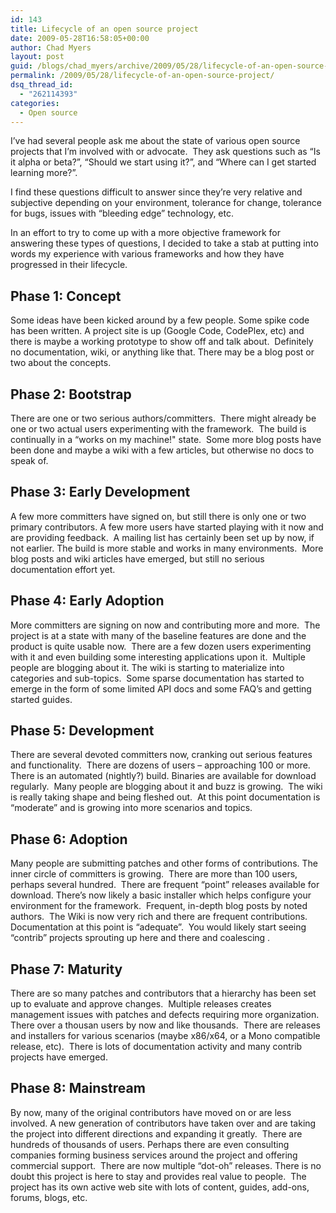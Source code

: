 ```yaml
---
id: 143
title: Lifecycle of an open source project
date: 2009-05-28T16:58:05+00:00
author: Chad Myers
layout: post
guid: /blogs/chad_myers/archive/2009/05/28/lifecycle-of-an-open-source-project.aspx
permalink: /2009/05/28/lifecycle-of-an-open-source-project/
dsq_thread_id:
  - "262114393"
categories:
  - Open source
---
```

I’ve had several people ask me about the state of various open source projects that I’m involved with or advocate.&#160; They ask questions such as “Is it alpha or beta?”, “Should we start using it?”, and “Where can I get started learning more?”.

I find these questions difficult to answer since they’re very relative and subjective depending on your environment, tolerance for change, tolerance for bugs, issues with “bleeding edge” technology, etc.&#160; 

In an effort to try to come up with a more objective framework for answering these types of questions, I decided to take a stab at putting into words my experience with various frameworks and how they have progressed in their lifecycle.

## Phase 1: Concept

Some ideas have been kicked around by a few people. Some spike code has been written. A project site is up (Google Code, CodePlex, etc) and there is maybe a working prototype to show off and talk about.&#160; Definitely no documentation, wiki, or anything like that. There may be a blog post or two about the concepts.

## Phase 2: Bootstrap

There are one or two serious authors/committers.&#160; There might already be one or two actual users experimenting with the framework.&#160; The build is continually in a “works on my machine!" state.&#160; Some more blog posts have been done and maybe a wiki with a few articles, but otherwise no docs to speak of.

## Phase 3: Early Development 

A few more committers have signed on, but still there is only one or two primary contributors. A few more users have started playing with it now and are providing feedback.&#160; A mailing list has certainly been set up by now, if not earlier. The build is more stable and works in many environments.&#160; More blog posts and wiki articles have emerged, but still no serious documentation effort yet.

## Phase 4: Early Adoption 

More committers are signing on now and contributing more and more.&#160; The project is at a state with many of the baseline features are done and the product is quite usable now.&#160; There are a few dozen users experimenting with it and even building some interesting applications upon it.&#160; Multiple people are blogging about it. The wiki is starting to materialize into categories and sub-topics.&#160; Some sparse documentation has started to emerge in the form of some limited API docs and some FAQ’s and getting started guides.

## Phase 5: Development 

There are several devoted committers now, cranking out serious features and functionality.&#160; There are dozens of users – approaching 100 or more.&#160; There is an automated (nightly?) build. Binaries are available for download regularly.&#160; Many people are blogging about it and buzz is growing.&#160; The wiki is really taking shape and being fleshed out.&#160; At this point documentation is “moderate” and is growing into more scenarios and topics. 

## Phase 6: Adoption

Many people are submitting patches and other forms of contributions. The inner circle of committers is growing.&#160; There are more than 100 users, perhaps several hundred.&#160; There are frequent “point” releases available for download. There’s now likely a basic installer which helps configure your environment for the framework.&#160; Frequent, in-depth blog posts by noted authors.&#160; The Wiki is now very rich and there are frequent contributions.&#160; Documentation at this point is “adequate”.&#160; You would likely start seeing “contrib” projects sprouting up here and there and coalescing .

## Phase 7: Maturity

There are so many patches and contributors that a hierarchy has been set up to evaluate and approve changes.&#160; Multiple releases creates management issues with patches and defects requiring more organization. There over a thousan users by now and like thousands.&#160; There are releases and installers for various scenarios (maybe x86/x64, or a Mono compatible release, etc).&#160; There is lots of documentation activity and many contrib projects have emerged.

## Phase 8: Mainstream 

By now, many of the original contributors have moved on or are less involved. A new generation of contributors have taken over and are taking the project into different directions and expanding it greatly.&#160; There are hundreds of thousands of users. Perhaps there are even consulting companies forming business services around the project and offering commercial support.&#160; There are now multiple “dot-oh” releases. There is no doubt this project is here to stay and provides real value to people.&#160; The project has its own active web site with lots of content, guides, add-ons, forums, blogs, etc.